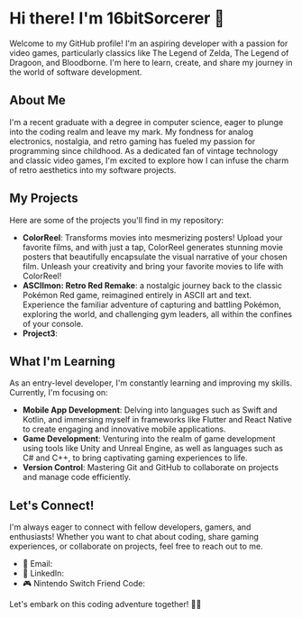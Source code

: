 # Hi there! I'm 16bitSorcerer 👋

Welcome to my GitHub profile! I'm an aspiring developer with a passion for video games, particularly classics like The Legend of Zelda, The Legend of Dragoon, and Bloodborne. I'm here to learn, create, and share my journey in the world of software development.

## About Me

I'm a recent graduate with a degree in computer science, eager to plunge into the coding realm and leave my mark. My fondness for analog electronics, nostalgia, and retro gaming has fueled my passion for programming since childhood. As a dedicated fan of vintage technology and classic video games, I'm excited to explore how I can infuse the charm of retro aesthetics into my software projects.

## My Projects

Here are some of the projects you'll find in my repository:

- **ColorReel**: Transforms movies into mesmerizing posters! Upload your favorite films, and with just a tap, ColorReel generates stunning movie posters that beautifully encapsulate the visual narrative of your chosen film. Unleash your creativity and bring your favorite movies to life with ColorReel!
- **ASCIImon: Retro Red Remake**: a nostalgic journey back to the classic Pokémon Red game, reimagined entirely in ASCII art and text. Experience the familiar adventure of capturing and battling Pokémon, exploring the world, and challenging gym leaders, all within the confines of your console.
- **Project3**: 

## What I'm Learning

As an entry-level developer, I'm constantly learning and improving my skills. Currently, I'm focusing on:
- **Mobile App Development**: Delving into languages such as Swift and Kotlin, and immersing myself in frameworks like Flutter and React Native to create engaging and innovative mobile applications.
- **Game Development**: Venturing into the realm of game development using tools like Unity and Unreal Engine, as well as languages such as C# and C++, to bring captivating gaming experiences to life.
- **Version Control**: Mastering Git and GitHub to collaborate on projects and manage code efficiently.

## Let's Connect!

I'm always eager to connect with fellow developers, gamers, and enthusiasts! Whether you want to chat about coding, share gaming experiences, or collaborate on projects, feel free to reach out to me.

- 📧 Email: 
- 💼 LinkedIn:
- 🎮 Nintendo Switch Friend Code: 

Let's embark on this coding adventure together! 🚀✨
